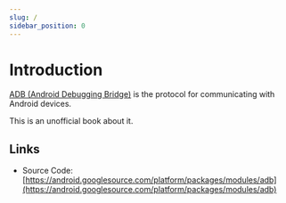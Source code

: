 ```yaml
---
slug: /
sidebar_position: 0
---
```


# Introduction

[ADB (Android Debugging Bridge)](https://developer.android.com/studio/command-line/adb) is the protocol for communicating with Android devices.

This is an unofficial book about it.

## Links

* Source Code: [https://android.googlesource.com/platform/packages/modules/adb](https://android.googlesource.com/platform/packages/modules/adb)
